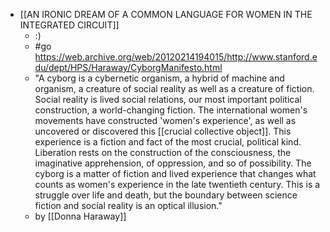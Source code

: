 - [[AN IRONIC DREAM OF A COMMON LANGUAGE FOR WOMEN IN THE INTEGRATED CIRCUIT]]
    - :)
    - #go https://web.archive.org/web/20120214194015/http://www.stanford.edu/dept/HPS/Haraway/CyborgManifesto.html
    - "A cyborg is a cybernetic organism, a hybrid of machine and organism, a creature of social reality as well as a creature of fiction. Social reality is lived social relations, our most important political construction, a world-changing fiction. The international women's movements have constructed 'women's experience', as well as uncovered or discovered this [[crucial collective object]]. This experience is a fiction and fact of the most crucial, political kind. Liberation rests on the construction of the consciousness, the imaginative apprehension, of oppression, and so of possibility. The cyborg is a matter of fiction and lived experience that changes what counts as women's experience in the late twentieth century. This is a struggle over life and death, but the boundary between science fiction and social reality is an optical illusion."
    - by [[Donna Haraway]]
